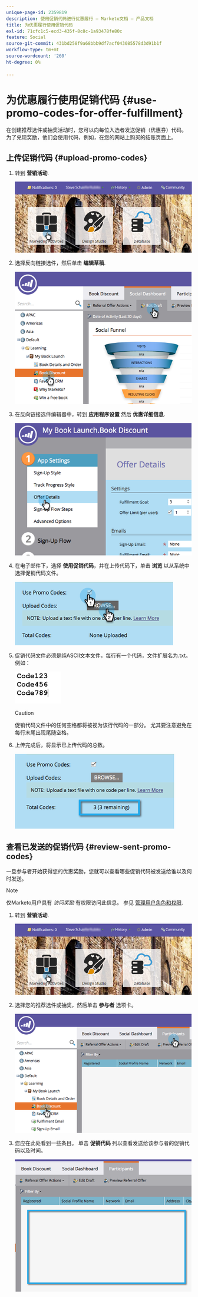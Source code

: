 ```yaml
---
unique-page-id: 2359819
description: 使用促销代码进行优惠履行 — Marketo文档 — 产品文档
title: 为优惠履行使用促销代码
exl-id: 71cfc1c5-ecd3-435f-8c8c-1a93478fe80c
feature: Social
source-git-commit: 431bd258f9a68bbb9df7acf043085578d3d91b1f
workflow-type: tm+mt
source-wordcount: '260'
ht-degree: 0%

---
```


# 为优惠履行使用促销代码 {#use-promo-codes-for-offer-fulfillment}

在创建推荐选件或抽奖活动时，您可以向每位入选者发送促销（优惠券）代码。 为了兑现奖励，他们会使用代码，例如，在您的网站上购买的结账页面上。

## 上传促销代码 {#upload-promo-codes}

1. 转到 **营销活动**.

   ![](assets/login-marketing-activities-2.png)

1. 选择反向链接选件，然后单击 **编辑草稿**.

   ![](assets/image2015-4-22-11-3a16-3a45.png)

1. 在反向链接选件编辑器中，转到 **应用程序设置** 然后 **优惠详细信息**.

   ![](assets/image2015-4-22-11-3a23-3a39.png)

1. 在电子邮件下，选择 **使用促销代码**，并在上传代码下，单击 **浏览** 以从系统中选择促销代码文件。

   ![](assets/image2015-4-22-12-3a52-3a43.png)

1. 促销代码文件必须是纯ASCII文本文件，每行有一个代码，文件扩展名为.txt。 例如：

   ![](assets/image2015-4-22-13-3a2-3a23.png)

   >[!CAUTION]
   >
   >促销代码文件中的任何空格都将被视为该行代码的一部分。 尤其要注意避免在每行末尾出现尾随空格。

1. 上传完成后，将显示已上传代码的总数。

   ![](assets/image2015-4-22-13-3a8-3a31.png)

## 查看已发送的促销代码 {#review-sent-promo-codes}

一旦参与者开始获得您的优惠奖励，您就可以查看哪些促销代码被发送给谁以及何时发送。

>[!NOTE]
>
>仅Marketo用户具有 _访问奖励_ 有权限访问此信息。 参见  [管理用户角色和权限](/help/marketo/product-docs/administration/users-and-roles/managing-user-roles-and-permissions.md).

1. 转到 **营销活动**.

   ![](assets/login-marketing-activities-2.png)

1. 选择您的推荐选件或抽奖，然后单击 **参与者** 选项卡。

   ![](assets/image2015-4-22-11-3a36-3a22.png)

1. 您应在此处看到一些条目。 单击 **促销代码** 列以查看发送给该参与者的促销代码以及时间。

   ![](assets/image2015-4-22-11-3a36-3a43.png)
